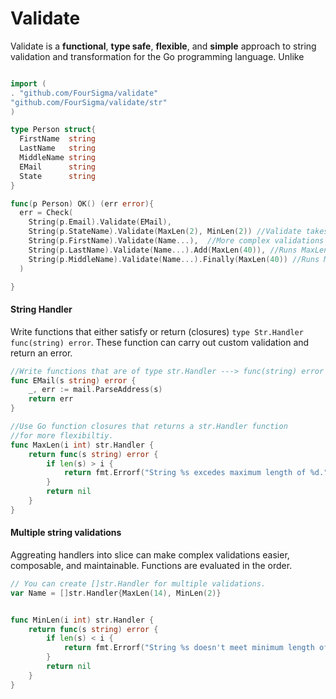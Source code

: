 Validate 
========
Validate is a **functional**, **type safe**, **flexible**, and **simple** approach to string validation and transformation for the Go programming language.   Unlike
```go

import (
. "github.com/FourSigma/validate"	
"github.com/FourSigma/validate/str"
)

type Person struct{
  FirstName  string
  LastName   string
  MiddleName string
  EMail      string
  State	     string
}

func(p Person) OK() (err error){
  err = Check(
    String(p.Email).Validate(EMail),
    String(p.StateName).Validate(MaxLen(2), MinLen(2)) //Validate takes variadic paramerters
    String(p.FirstName).Validate(Name...),  //More complex validations can be aggreated into slices
    String(p.LastName).Validate(Name...).Add(MaxLen(40)), //Runs MaxLen(40) first
    String(p.MiddleName).Validate(Name...).Finally(MaxLen(40)) //Runs MaxLen(40) last
  )

}
```
#### String Handler
Write functions that either satisfy or return (closures)  ```type Str.Handler func(string) error```.  These function can carry out custom validation and return an error.  
``` go
//Write functions that are of type str.Handler ---> func(string) error
func EMail(s string) error {
	_, err := mail.ParseAddress(s)
	return err
}

//Use Go function closures that returns a str.Handler function
//for more flexibiltiy.
func MaxLen(i int) str.Handler {
	return func(s string) error {
		if len(s) > i {
			return fmt.Errorf("String %s excedes maximum length of %d.", s, i)
		}
		return nil
	}
}

```
#### Multiple string validations
Aggreating handlers into slice can make complex validations easier, composable, and maintainable. Functions are evaluated in the order.   
```go
// You can create []str.Handler for multiple validations.
var Name = []str.Handler{MaxLen(14), MinLen(2)}


func MinLen(i int) str.Handler {
	return func(s string) error {
		if len(s) < i {
			return fmt.Errorf("String %s doesn't meet minimum length of %d.", s, i)
		}
		return nil
	}
}



```

